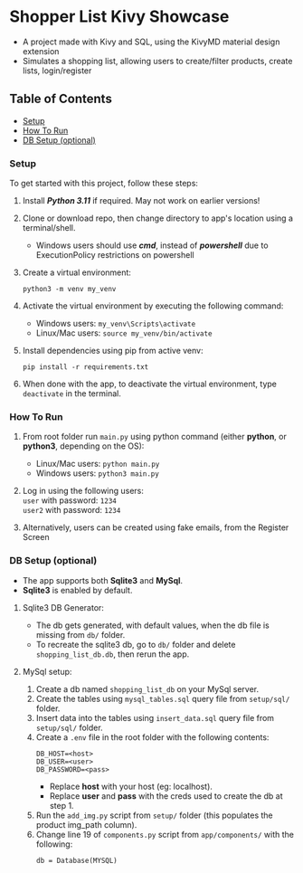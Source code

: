 # Shopper List Kivy Showcase

- A project made with Kivy and SQL, using the KivyMD material design extension
- Simulates a shopping list, allowing users to create/filter products, create lists, login/register

## Table of Contents

- [Setup](#Setup)
- [How To Run](#How-To-Run)
- [DB Setup (optional)](#DB-Setup-optional) 


### Setup

To get started with this project, follow these steps:

1. Install **_Python 3.11_** if required. May not work on earlier versions!
2. Clone or download repo, then change directory to app's location using a terminal/shell.
   - Windows users should use **_cmd_**, instead of **_powershell_** due to ExecutionPolicy restrictions on powershell
3. Create a virtual environment:
    ```
    python3 -m venv my_venv
    ```
   
4. Activate the virtual environment by executing the following command:
   - Windows users: `my_venv\Scripts\activate`
   - Linux/Mac users: `source my_venv/bin/activate`
   
5. Install dependencies using pip from active venv:
    ```
    pip install -r requirements.txt
    ```

6. When done with the app, to deactivate the virtual environment, type `deactivate` in the terminal.


### How To Run
1. From root folder run `main.py` using python command (either **python**, or **python3**, depending on the OS):
   - Linux/Mac users: `python main.py`
   - Windows users: `python3 main.py`
   
2. Log in using the following users:
   <br>`user` with password: `1234`<br>
   `user2` with password: `1234`
3. Alternatively, users can be created using fake emails, from the Register Screen



### DB Setup (optional)
- The app supports both **Sqlite3** and **MySql**.
- **Sqlite3** is enabled by default.

1. Sqlite3 DB Generator:
   - The db gets generated, with default values, when the db file is missing from `db/` folder.
   - To recreate the sqlite3 db, go to `db/` folder and delete `shopping_list_db.db`, then rerun the app.

2. MySql setup:
   1. Create a db named `shopping_list_db` on your MySql server.
   2. Create the tables using `mysql_tables.sql` query file from `setup/sql/` folder.
   3. Insert data into the tables using `insert_data.sql` query file from `setup/sql/` folder.
   4. Create a `.env` file in the root folder with the following contents:
      ```
      DB_HOST=<host>
      DB_USER=<user>
      DB_PASSWORD=<pass>
      ```
      - Replace **host** with your host (eg: localhost).
      - Replace **user** and **pass** with the creds used to create the db at step 1.
   5. Run the `add_img.py` script from `setup/` folder (this populates the product img_path column).
   6. Change line 19 of `components.py` script from `app/components/` with the following:
      ```
      db = Database(MYSQL)
      ```

